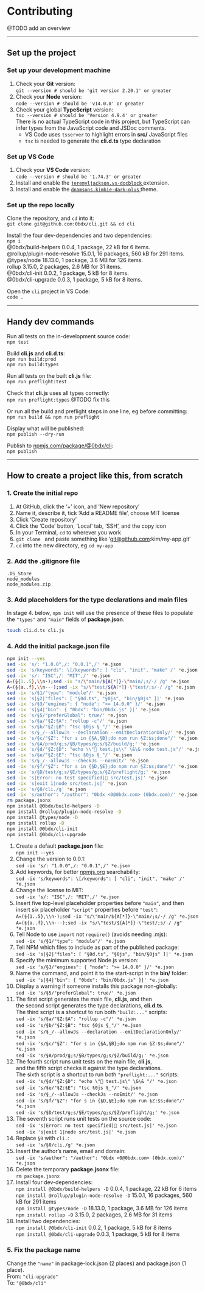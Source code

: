 # Contributing

@TODO add an overview

---

## Set up the project

### __Set up your development machine__

1.  Check your __Git__ version:  
    `git --version # should be 'git version 2.20.1' or greater`
2.  Check your __Node__ version:  
    `node --version # should be 'v14.0.0' or greater`
3.  Check your global __TypeScript__ version:  
    `tsc --version # should be 'Version 4.9.4' or greater`  
    There is no actual TypeScript code in this project, but TypeScript can infer
    types from the JavaScript code and JSDoc comments.
    - VS Code uses `tsserver` to highlight errors in __src/__ JavaScript files
    - `tsc` is needed to generate the __cli.d.ts__ type declaration

### __Set up VS Code__

1.  Check your __VS Code__ version:  
    `code --version # should be '1.74.3' or greater`
2.  Install and enable the [`jeremyljackson.vs-docblock`
    ](https://marketplace.visualstudio.com/items?itemName=jeremyljackson.vs-docblock)
    extension.
3.  Install and enable the [`dnamsons.kimbie-dark-plus`
    ](https://marketplace.visualstudio.com/items?itemName=dnamsons.kimbie-dark-plus)
    theme.  

### __Set up the repo locally__

Clone the repository, and `cd` into it:  
`git clone git@github.com:0bdx/cli.git && cd cli`

Install the four dev-dependencies and two dependencies:  
`npm i`  
@0bdx/build-helpers 0.0.4, 1 package, 22 kB for 6 items.  
@rollup/plugin-node-resolve 15.0.1, 16 packages, 560 kB for 291 items.  
@types/node 18.13.0, 1 package, 3.6 MB for 126 items.  
rollup 3.15.0, 2 packages, 2.6 MB for 31 items.  
@0bdx/cli-init 0.0.2, 1 package, 5 kB for 8 items.  
@0bdx/cli-upgrade 0.0.3, 1 package, 5 kB for 8 items.  

Open the `cli` project in VS Code:  
`code .`

---

## Handy dev commands

Run all tests on the in-development source code:  
`npm test`

Build __cli.js__ and __cli.d.ts__:  
`npm run build:prod`  
`npm run build:types`

Run all tests on the built __cli.js__ file:  
`npm run preflight:test`

Check that __cli.js__ uses all types correctly:  
`npm run preflight:types` @TODO fix this

Or run all the build and preflight steps in one line, eg before committing:  
`npm run build && npm run preflight`

Display what will be published:  
`npm publish --dry-run`

Publish to [npmjs.com/package/@0bdx/cli](
https://www.npmjs.com/package/@0bdx/cli):  
`npm publish`

---

## How to create a project like this, from scratch

### __1. Create the initial repo__

1. At GitHub, click the ‘+’ icon, and ‘New repository’
2. Name it, describe it, tick ‘Add a README file’, choose MIT license
3. Click ‘Create repository’
4. Click the ‘Code’ button, ‘Local’ tab, ‘SSH’, and the copy icon
5. In your Terminal, `cd` to wherever you work
6. `git clone ` and paste something like ‘git@github.com:kim/my-app.git’
7. `cd` into the new directory, eg `cd my-app`

### __2. Add the .gitignore file__

```
.DS_Store
node_modules
node_modules.zip
```

### __3. Add placeholders for the type declarations and main files__

In stage 4. below, `npm init` will use the presence of these files to populate
the `"types"` and `"main"` fields of __package.json__.

```sh
touch cli.d.ts cli.js
```

### __4. Add the initial package.json file__

```sh
npm init --yes
sed -ix 's/: "1.0.0",/: "0.0.1",/' *e.json
sed -ix 's/keywords": \[/keywords": [ "cli", "init", "make" /' *e.json
sed -ix 's/: "ISC",/: "MIT",/' *e.json
A=(§{1..5},\\n·);sed -ix "s/\"main/${A[*]}·\"main/;s/·/ /g" *e.json
A=(§{a..f},\\n···);sed -ix "s/\"test/${A[*]}·\"test/;s/·/ /g" *e.json
sed -ix 's/§1/"type": "module"/' *e.json
sed -ix 's|§2|"files": [ "§0d.ts", "§0js", "bin/§0js" ]|' *e.json
sed -ix 's/§3/"engines": { "node": ">= 14.0.0" }/' *e.json
sed -ix 's|§4|"bin": { "0bdx": "bin/0bdx.js" }|' *e.json
sed -ix 's/§5/"preferGlobal": true/' *e.json
sed -ix 's/§a/"§Z:§A": "rollup -c"/' *e.json
sed -ix 's/§b/"§Z:§B": "tsc §0js §_"/' *e.json
sed -ix 's/§_/--allowJs --declaration --emitDeclarationOnly/' *e.json
sed -ix 's/§c/"§Z": "for s in {§A,§B};do npm run §Z:$s;done"/' *e.json
sed -ix 's/§A/prod/g;s/§B/types/g;s/§Z/build/g;' *e.json
sed -ix 's/§d/"§Z:§D": "echo \\"🧬 test.js\\" \&\& node test.js"/' *e.json
sed -ix 's/§e/"§Z:§E": "tsc §0js §_"/' *e.json
sed -ix 's/§_/--allowJs --checkJs --noEmit/' *e.json
sed -ix 's/§f/"§Z": "for s in {§D,§E};do npm run §Z:$s;done"/' *e.json
sed -ix 's/§D/test/g;s/§E/types/g;s/§Z/preflight/g;' *e.json
sed -ix 's|Error: no test specified|🧪 src/test.js|' *e.json
sed -ix 's|exit 1|node src/test.js|' *e.json
sed -ix 's/§0/cli./g' *e.json
sed -ix 's/author": "/author": "0bdx <0@0bdx.com> (0bdx.com)/' *e.json
rm package.jsonx
npm install @0bdx/build-helpers -D
npm install @rollup/plugin-node-resolve -D
npm install @types/node -D
npm install rollup -D
npm install @0bdx/cli-init
npm install @0bdx/cli-upgrade
```

1. Create a default __package.json__ file:  
   `npm init --yes`
2. Change the version to 0.0.1:  
   `sed -ix 's/: "1.0.0",/: "0.0.1",/' *e.json`
3. Add keywords, for better [npmjs.org](http://npmjs.org) searchability:  
   `sed -ix 's/keywords": \[/keywords": [ "cli", "init", "make" /' *e.json`
4. Change the license to MIT:  
   `sed -ix 's/: "ISC",/: "MIT",/' *e.json`
5. Insert five top-level placeholder properties before `"main"`, and then  
   insert six placeholder `"script"` properties before `"test"`:  
   `A=(§{1..5},\\n·);sed -ix "s/\"main/${A[*]}·\"main/;s/·/ /g" *e.json`  
   `A=(§{a..f},\\n···);sed -ix "s/\"test/${A[*]}·\"test/;s/·/ /g" *e.json`
6. Tell Node to use `import` not `require()` (avoids needing .mjs):  
   `sed -ix 's/§1/"type": "module"/' *e.json`
7. Tell NPM which files to include as part of the published package:  
   `sed -ix 's|§2|"files": [ "§0d.ts", "§0js", "bin/§0js" ]|' *e.json`
8. Specify the minimum supported Node.js version:  
   `sed -ix 's/§3/"engines": { "node": ">= 14.0.0" }/' *e.json`
9. Name the command, and point it to the start-script in the __bin/__ folder:  
   `sed -ix 's|§4|"bin": { "0bdx": "bin/0bdx.js" }|' *e.json`
10. Display a warning if someone installs this package non-globally:  
    `sed -ix 's/§5/"preferGlobal": true/' *e.json`
11. The first script generates the main file, __cli.js__, and then  
    the second script generates the type declarations, __cli.d.ts__.  
    The third script is a shortcut to run both `"build:..."` scripts:  
    `sed -ix 's/§a/"§Z:§A": "rollup -c"/' *e.json`  
    `sed -ix 's/§b/"§Z:§B": "tsc §0js §_"/' *e.json`  
    `sed -ix 's/§_/--allowJs --declaration --emitDeclarationOnly/' *e.json`  
    `sed -ix 's/§c/"§Z": "for s in {§A,§B};do npm run §Z:$s;done"/' *e.json`  
    `sed -ix 's/§A/prod/g;s/§B/types/g;s/§Z/build/g;' *e.json`  
12. The fourth script runs unit tests on the main file, __cli.js__,  
    and the fifth script checks it against the type declarations.  
    The sixth script is a shortcut to run both `"preflight:..."` scripts:  
    `sed -ix 's/§d/"§Z:§D": "echo \"🧬 test.js\" \&\& "/' *e.json`  
    `sed -ix 's/§e/"§Z:§E": "tsc §0js §_"/' *e.json`  
    `sed -ix 's/§_/--allowJs --checkJs --noEmit/' *e.json`  
    `sed -ix 's/§f/"§Z": "for s in {§D,§E};do npm run §Z:$s;done"/' *e.json`  
    `sed -ix 's/§D/test/g;s/§E/types/g;s/§Z/preflight/g;' *e.json`  
13. The seventh script runs unit tests on the source code:  
    `sed -ix 's|Error: no test specified|🧪 src/test.js|' *e.json`  
    `sed -ix 's|exit 1|node src/test.js|' *e.json`
14. Replace `§0` with `cli.`:  
    `sed -ix 's/§0/cli./g' *e.json`
15. Insert the author’s name, email and domain:  
    `sed -ix 's/author": "/author": "0bdx <0@0bdx.com> (0bdx.com)/' *e.json`
16. Delete the temporary __package.jsonx__ file:  
    `rm package.jsonx`
17. Install four dev-dependencies:  
    `npm install @0bdx/build-helpers -D` 0.0.4, 1 package, 22 kB for 6 items  
    `npm install @rollup/plugin-node-resolve -D` 15.0.1, 16 packages, 560 kB for 291 items  
    `npm install @types/node -D` 18.13.0, 1 package, 3.6 MB for 126 items  
    `npm install rollup -D` 3.15.0, 2 packages, 2.6 MB for 31 items  
18. Install two dependencies:  
    `npm install @0bdx/cli-init` 0.0.2, 1 package, 5 kB for 8 items  
    `npm install @0bdx/cli-upgrade` 0.0.3, 1 package, 5 kB for 8 items  

### __5. Fix the package name__

Change the `"name"` in package-lock.json (2 places) and package.json (1 place).  
From: `"cli-upgrade"`  
To: `"@0bdx/cli"`
